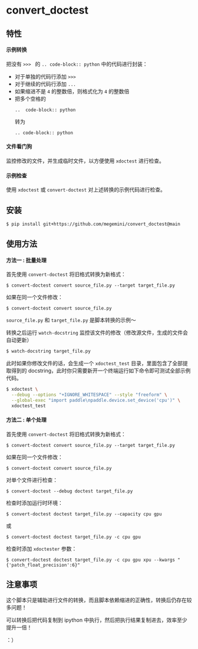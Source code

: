 # convert_doctest

## 特性
#### 示例转换
把没有 `>>> ` 的 `.. code-block:: python` 中的代码进行封装：

- 对于单独的代码行添加 `>>> `
- 对于继续的代码行添加 `... `
- 如果缩进不是 `4` 的整数倍，则格式化为 `4` 的整数倍
- 把多个空格的
  ```
  ..  code-block:: python
  ```
  转为
  ```
  .. code-block:: python
  ```

#### 文件看门狗
监控修改的文件，并生成临时文件，以方便使用 `xdoctest` 进行检查。

#### 示例检查
使用 `xdoctest` 或 `convert-doctest` 对上述转换的示例代码进行检查。

## 安装

```bash
$ pip install git+https://github.com/megemini/convert_doctest@main
```

## 使用方法

#### 方法一 : 批量处理

首先使用 `convert-doctest` 将旧格式转换为新格式：

```shell
$ convert-doctest convert source_file.py --target target_file.py
```

如果在同一个文件修改：

```shell
$ convert-doctest convert source_file.py
```

`source_file.py` 和 `target_file.py` 是脚本转换的示例～

转换之后运行 `watch-docstring` 监控该文件的修改（修改源文件，生成的文件会自动更新）

```bash
$ watch-docstring target_file.py
```

此时如果你修改文件的话，会生成一个 `xdoctest_test` 目录，里面包含了全部提取得到的 docstring，此时你只需要新开一个终端运行如下命令即可测试全部示例代码。

```bash
$ xdoctest \
  --debug --options "+IGNORE_WHITESPACE" --style "freeform" \
  --global-exec "import paddle\npaddle.device.set_device('cpu')" \
  xdoctest_test
```

#### 方法二 : 单个处理

首先使用 `convert-doctest` 将旧格式转换为新格式：

```shell
$ convert-doctest convert source_file.py --target target_file.py
```

如果在同一个文件修改：

```shell
$ convert-doctest convert source_file.py
```

对单个文件进行检查：

```shell
$ convert-doctest --debug doctest target_file.py
```

检查时添加运行时环境：

```shell
$ convert-doctest doctest target_file.py --capacity cpu gpu
```

或

```shell
$ convert-doctest doctest target_file.py -c cpu gpu
```

检查时添加 `xdoctester` 参数：

```shell
$ convert-doctest doctest target_file.py -c cpu gpu xpu --kwargs "{'patch_float_precision':6}"
```

## 注意事项

这个脚本只是辅助进行文件的转换，而且脚本依赖缩进的正确性，转换后仍存在较多问题！

可以转换后把代码复制到 ipython 中执行，然后把执行结果复制进去，效率至少提升一倍！

：）
